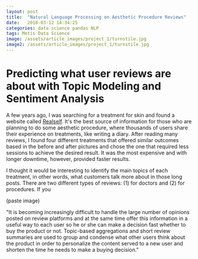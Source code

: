 ```yaml
---
layout: post
title:  "Natural Language Processing on Aesthetic Procedure Reviews"
date:   2018-03-12 14:34:25
categories: data science pandas NLP
tags: Metis Data Science
image: /assets/article_images/project_1/turnstile.jpg
image2: /assets/article_images/project_1/turnstile.jpg
---
```


# Predicting what user reviews are about with Topic Modeling and Sentiment Analysis

A few years ago, I was searching for a treatment for skin and found a website called [Realself](https://www.realself.com). It's the best source of information for those who are planning to do some aesthetic procedure, where thousands of users share their experience on treatments, like writing a diary. After reading many reviews, I found four different treatments that offered similar outcomes based in the before and after pictures and chose the one that required less sessions to achieve the desired result. It was the most expensive and with longer downtime, however, provided faster results.

I thought it would be interesting to identify the main topics of each treatment, in other words, what customers talk more about in those long posts. There are two different types of reviews: (1) for doctors and (2) for procedures. If you 

(paste image)


"It is becoming increasingly difficult to handle the large number of opinions posted on review platforms and at the same time offer this information in a useful way to each user so he or she can make a decision fast whether to buy the product or not. Topic-based aggregations and short review summaries are used to group and condense what other users think about the product in order to personalize the content served to a new user and shorten the time he needs to make a buying decision."
